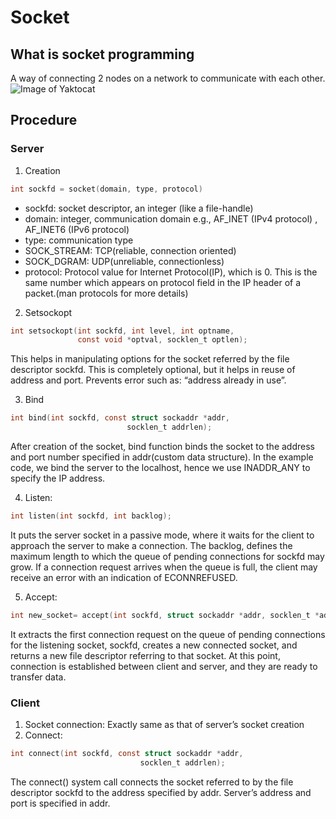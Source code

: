 # Socket
## What is socket programming
A way of connecting 2 nodes on a network to communicate with each other.
![Image of Yaktocat](http://media.geeksforgeeks.org/wp-content/uploads/Socket-Programming-in-C-C-.jpg)

## Procedure
### Server
1. Creation
```c
int sockfd = socket(domain, type, protocol)
```
  - sockfd: socket descriptor, an integer (like a file-handle)
  - domain: integer, communication domain e.g., AF_INET (IPv4 protocol) , AF_INET6 (IPv6 protocol)
  - type: communication type
  - SOCK_STREAM: TCP(reliable, connection oriented)
  - SOCK_DGRAM: UDP(unreliable, connectionless)
  - protocol: Protocol value for Internet Protocol(IP), which is 0. This is the same number which appears on protocol field in the IP header of a packet.(man protocols for more details)

2. Setsockopt
```c
int setsockopt(int sockfd, int level, int optname,  
               const void *optval, socklen_t optlen);
```
This helps in manipulating options for the socket referred by the file descriptor sockfd. This is completely optional, but it helps in reuse of address and port. Prevents error such as: “address already in use”.

3. Bind
```c
int bind(int sockfd, const struct sockaddr *addr, 
                          socklen_t addrlen);
```
After creation of the socket, bind function binds the socket to the address and port number specified in addr(custom data structure). In the example code, we bind the server to the localhost, hence we use INADDR_ANY to specify the IP address.

4. Listen:
```c
int listen(int sockfd, int backlog);
```
It puts the server socket in a passive mode, where it waits for the client to approach the server to make a connection. The backlog, defines the maximum length to which the queue of pending connections for sockfd may grow. If a connection request arrives when the queue is full, the client may receive an error with an indication of ECONNREFUSED.

5. Accept:
```c
int new_socket= accept(int sockfd, struct sockaddr *addr, socklen_t *addrlen);
```
It extracts the first connection request on the queue of pending connections for the listening socket, sockfd, creates a new connected socket, and returns a new file descriptor referring to that socket. At this point, connection is established between client and server, and they are ready to transfer data.

### Client

1. Socket connection: Exactly same as that of server’s socket creation
2. Connect:
```c
int connect(int sockfd, const struct sockaddr *addr,  
                             socklen_t addrlen);
```
The connect() system call connects the socket referred to by the file descriptor sockfd to the address specified by addr. Server’s address and port is specified in addr.
